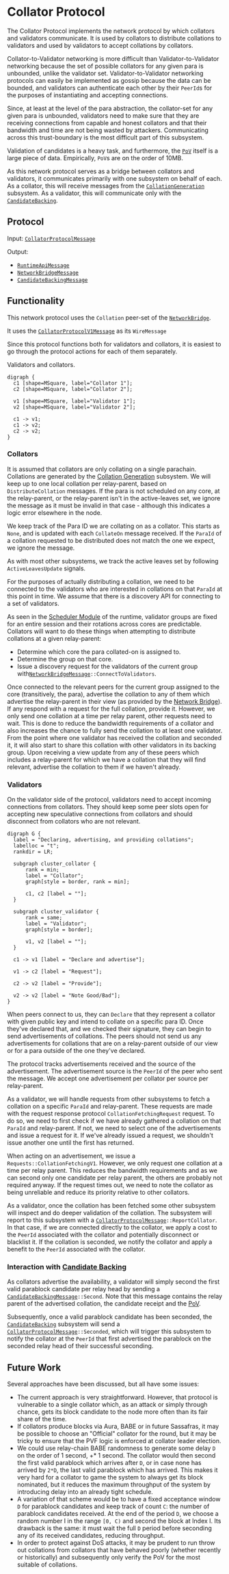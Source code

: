 # Collator Protocol

The Collator Protocol implements the network protocol by which collators and validators communicate. It is used by
collators to distribute collations to validators and used by validators to accept collations by collators.

Collator-to-Validator networking is more difficult than Validator-to-Validator networking because the set of possible
collators for any given para is unbounded, unlike the validator set. Validator-to-Validator networking protocols can
easily be implemented as gossip because the data can be bounded, and validators can authenticate each other by their
`PeerId`s for the purposes of instantiating and accepting connections.

Since, at least at the level of the para abstraction, the collator-set for any given para is unbounded, validators need
to make sure that they are receiving connections from capable and honest collators and that their bandwidth and time are
not being wasted by attackers. Communicating across this trust-boundary is the most difficult part of this subsystem.

Validation of candidates is a heavy task, and furthermore, the [`PoV`][PoV] itself is a large piece of data.
Empirically, `PoV`s are on the order of 10MB.

As this network protocol serves as a bridge between collators and validators, it communicates primarily with one
subsystem on behalf of each. As a collator, this will receive messages from the [`CollationGeneration`][CG] subsystem.
As a validator, this will communicate only with the [`CandidateBacking`][CB].

## Protocol

Input: [`CollatorProtocolMessage`][CPM]

Output:

* [`RuntimeApiMessage`][RAM]
* [`NetworkBridgeMessage`][NBM]
* [`CandidateBackingMessage`][CBM]

## Functionality

This network protocol uses the `Collation` peer-set of the [`NetworkBridge`][NB].

It uses the [`CollatorProtocolV1Message`](../../types/network.md#collator-protocol) as its `WireMessage`

Since this protocol functions both for validators and collators, it is easiest to go through the protocol actions for
each of them separately.

Validators and collators.
```stc process
digraph {
  c1 [shape=MSquare, label="Collator 1"];
  c2 [shape=MSquare, label="Collator 2"];

  v1 [shape=MSquare, label="Validator 1"];
  v2 [shape=MSquare, label="Validator 2"];

  c1 -> v1;
  c1 -> v2;
  c2 -> v2;
}
```

### Collators

It is assumed that collators are only collating on a single parachain. Collations are generated by the [Collation
Generation][CG] subsystem. We will keep up to one local collation per relay-parent, based on `DistributeCollation`
messages. If the para is not scheduled on any core, at the relay-parent, or the relay-parent isn't in the active-leaves
set, we ignore the message as it must be invalid in that case - although this indicates a logic error elsewhere in the
node.

We keep track of the Para ID we are collating on as a collator. This starts as `None`, and is updated with each
`CollateOn` message received. If the `ParaId` of a collation requested to be distributed does not match the one we
expect, we ignore the message.

As with most other subsystems, we track the active leaves set by following `ActiveLeavesUpdate` signals.

For the purposes of actually distributing a collation, we need to be connected to the validators who are interested in
collations on that `ParaId` at this point in time. We assume that there is a discovery API for connecting to a set of
validators.

As seen in the [Scheduler Module][SCH] of the runtime, validator groups are fixed for an entire session and their
rotations across cores are predictable. Collators will want to do these things when attempting to distribute collations
at a given relay-parent:
  * Determine which core the para collated-on is assigned to.
  * Determine the group on that core.
  * Issue a discovery request for the validators of the current group
    with[`NetworkBridgeMessage`][NBM]`::ConnectToValidators`.

Once connected to the relevant peers for the current group assigned to the core (transitively, the para), advertise the
collation to any of them which advertise the relay-parent in their view (as provided by the [Network Bridge][NB]). If
any respond with a request for the full collation, provide it. However, we only send one collation at a time per relay
parent, other requests need to wait. This is done to reduce the bandwidth requirements of a collator and also increases
the chance to fully send the collation to at least one validator. From the point where one validator has received the
collation and seconded it, it will also start to share this collation with other validators in its backing group. Upon
receiving a view update from any of these peers which includes a relay-parent for which we have a collation that they
will find relevant, advertise the collation to them if we haven't already.

### Validators

On the validator side of the protocol, validators need to accept incoming connections from collators. They should keep
some peer slots open for accepting new speculative connections from collators and should disconnect from collators who
are not relevant.

```stc process
digraph G {
  label = "Declaring, advertising, and providing collations";
  labelloc = "t";
  rankdir = LR;

  subgraph cluster_collator {
      rank = min;
      label = "Collator";
      graph[style = border, rank = min];

      c1, c2 [label = ""];
  }

  subgraph cluster_validator {
      rank = same;
      label = "Validator";
      graph[style = border];

      v1, v2 [label = ""];
  }

  c1 -> v1 [label = "Declare and advertise"];

  v1 -> c2 [label = "Request"];

  c2 -> v2 [label = "Provide"];

  v2 -> v2 [label = "Note Good/Bad"];
}
```

When peers connect to us, they can `Declare` that they represent a collator with given public key and intend to collate
on a specific para ID. Once they've declared that, and we checked their signature, they can begin to send advertisements
of collations. The peers should not send us any advertisements for collations that are on a relay-parent outside of our
view or for a para outside of the one they've declared.

The protocol tracks advertisements received and the source of the advertisement. The advertisement source is the
`PeerId` of the peer who sent the message. We accept one advertisement per collator per source per relay-parent.

As a validator, we will handle requests from other subsystems to fetch a collation on a specific `ParaId` and
relay-parent. These requests are made with the request response protocol `CollationFetchingRequest` request. To do so,
we need to first check if we have already gathered a collation on that `ParaId` and relay-parent. If not, we need to
select one of the advertisements and issue a request for it. If we've already issued a request, we shouldn't issue
another one until the first has returned.

When acting on an advertisement, we issue a `Requests::CollationFetchingV1`. However, we only request one collation at a
time per relay parent. This reduces the bandwidth requirements and as we can second only one candidate per relay parent,
the others are probably not required anyway. If the request times out, we need to note the collator as being unreliable
and reduce its priority relative to other collators.

As a validator, once the collation has been fetched some other subsystem will inspect and do deeper validation of the
collation. The subsystem will report to this subsystem with a [`CollatorProtocolMessage`][CPM]`::ReportCollator`. In
that case, if we are connected directly to the collator, we apply a cost to the `PeerId` associated with the collator
and potentially disconnect or blacklist it. If the collation is seconded, we notify the collator and apply a benefit to
the `PeerId` associated with the collator.

### Interaction with [Candidate Backing][CB]

As collators advertise the availability, a validator will simply second the first valid parablock candidate per relay
head by sending a [`CandidateBackingMessage`][CBM]`::Second`. Note that this message contains the relay parent of the
advertised collation, the candidate receipt and the [PoV][PoV].

Subsequently, once a valid parablock candidate has been seconded, the [`CandidateBacking`][CB] subsystem will send a
[`CollatorProtocolMessage`][CPM]`::Seconded`, which will trigger this subsystem to notify the collator at the `PeerId`
that first advertised the parablock on the seconded relay head of their successful seconding.


## Future Work

Several approaches have been discussed, but all have some issues:

* The current approach is very straightforward. However, that protocol is vulnerable to a single collator which, as an
  attack or simply through chance, gets its block candidate to the node more often than its fair share of the time.
* If collators produce blocks via Aura, BABE or in future Sassafras, it may be possible to choose an "Official" collator
  for the round, but it may be tricky to ensure that the PVF logic is enforced at collator leader election.
* We could use relay-chain BABE randomness to generate some delay `D` on the order of 1 second, +* 1 second. The
  collator would then second the first valid parablock which arrives after `D`, or in case none has arrived by `2*D`,
  the last valid parablock which has arrived. This makes it very hard for a collator to game the system to always get
  its block nominated, but it reduces the maximum throughput of the system by introducing delay into an already tight
  schedule.
* A variation of that scheme would be to have a fixed acceptance window `D` for parablock candidates and keep track of
  count `C`: the number of parablock candidates received. At the end of the period `D`, we choose a random number I in
  the range `[0, C)` and second the block at Index I. Its drawback is the same: it must wait the full `D` period before
  seconding any of its received candidates, reducing throughput.
* In order to protect against DoS attacks, it may be prudent to run throw out collations from collators that have
  behaved poorly (whether recently or historically) and subsequently only verify the PoV for the most suitable of
  collations.

[CB]: ../backing/candidate-backing.md
[CBM]: ../../types/overseer-protocol.md#candidate-backing-mesage
[CG]: collation-generation.md
[CPM]: ../../types/overseer-protocol.md#collator-protocol-message
[CS]: ../backing/candidate-selection.md
[CSM]: ../../types/overseer-protocol.md#candidate-selection-message
[NB]: ../utility/network-bridge.md
[NBM]: ../../types/overseer-protocol.md#network-bridge-message
[PoV]: ../../types/availability.md#proofofvalidity
[RAM]: ../../types/overseer-protocol.md#runtime-api-message
[SCH]: ../../runtime/scheduler.md
